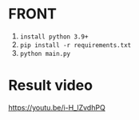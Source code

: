 # FRONT

1. `install python 3.9+`
2. `pip install -r requirements.txt`
3. `python main.py`

# Result video
https://youtu.be/i-H_lZvdhPQ
